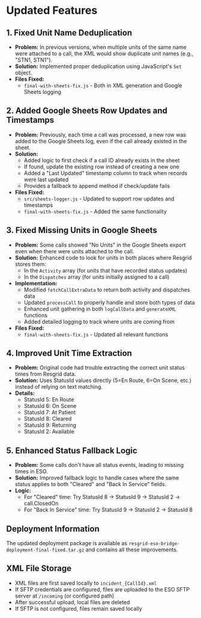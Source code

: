 # Updated Features

## 1. Fixed Unit Name Deduplication

- **Problem:** In previous versions, when multiple units of the same name were attached to a call, the XML would show duplicate unit names (e.g., "STN1, STN1").
- **Solution:** Implemented proper deduplication using JavaScript's `Set` object.
- **Files Fixed:**
  - `final-with-sheets-fix.js` - Both in XML generation and Google Sheets logging

## 2. Added Google Sheets Row Updates and Timestamps

- **Problem:** Previously, each time a call was processed, a new row was added to the Google Sheets log, even if the call already existed in the sheet.
- **Solution:**
  - Added logic to first check if a call ID already exists in the sheet
  - If found, update the existing row instead of creating a new one
  - Added a "Last Updated" timestamp column to track when records were last updated
  - Provides a fallback to append method if check/update fails
- **Files Fixed:**
  - `src/sheets-logger.js` - Updated to support row updates and timestamps
  - `final-with-sheets-fix.js` - Added the same functionality

## 3. Fixed Missing Units in Google Sheets

- **Problem:** Some calls showed "No Units" in the Google Sheets export even when there were units attached to the call.
- **Solution:** Enhanced code to look for units in both places where Resgrid stores them:
  - In the `Activity` array (for units that have recorded status updates)
  - In the `Dispatches` array (for units initially assigned to a call)
- **Implementation:**
  - Modified `fetchCallExtraData` to return both activity and dispatches data
  - Updated `processCall` to properly handle and store both types of data
  - Enhanced unit gathering in both `logCallData` and `generateXML` functions
  - Added detailed logging to track where units are coming from
- **Files Fixed:**
  - `final-with-sheets-fix.js` - Updated all relevant functions

## 4. Improved Unit Time Extraction

- **Problem:** Original code had trouble extracting the correct unit status times from Resgrid data.
- **Solution:** Uses StatusId values directly (5=En Route, 6=On Scene, etc.) instead of relying on text matching.
- **Details:**
  - StatusId 5: En Route
  - StatusId 6: On Scene
  - StatusId 7: At Patient
  - StatusId 8: Cleared
  - StatusId 9: Returning
  - StatusId 2: Available
  
## 5. Enhanced Status Fallback Logic

- **Problem:** Some calls don't have all status events, leading to missing times in ESO.
- **Solution:** Improved fallback logic to handle cases where the same status applies to both "Cleared" and "Back In Service" fields.
- **Logic:**
  - For "Cleared" time: Try StatusId 8 → StatusId 9 → StatusId 2 → call.ClosedOn
  - For "Back In Service" time: Try StatusId 9 → StatusId 2 → StatusId 8

## Deployment Information

The updated deployment package is available as `resgrid-eso-bridge-deployment-final-fixed.tar.gz` and contains all these improvements.

## XML File Storage

- XML files are first saved locally to `incident_{CallId}.xml`
- If SFTP credentials are configured, files are uploaded to the ESO SFTP server at `/incoming` (or configured path)
- After successful upload, local files are deleted
- If SFTP is not configured, files remain saved locally